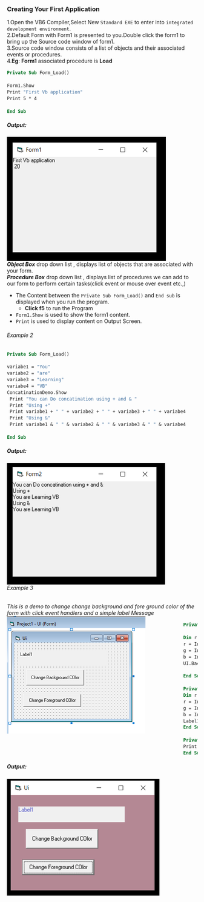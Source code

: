 ### Creating Your First Application  
1.Open the VB6 Compiler,Select New `Standard EXE` to enter into `integrated development environment`.  
2.Default Form with Form1 is presented to you.Double click the form1 to bring up the Source code window of form1.  
3.Source code window consists of a list of objects and their associated events or procedures.  
4.**Eg**: **Form1** associated procedure is **Load**  

```vb
Private Sub Form_Load()

Form1.Show
Print "First Vb application"
Print 5 * 4

End Sub
 ```
  ##### Output:
 <img src="./Images/Form1.PNG"
     alt="Form1 Image"
     style="float: left; margin-right: 100px;" />
 
 ***Object Box*** drop down list  , displays  list of objects that are associated with your form.  
 ***Procedure Box*** drop down list  , displays  list of procedures we can add to our form to perform certain tasks(click event or mouse over event etc.,)  
 
 - The Content between the `Private Sub Form_Load()` and `End sub` is displayed when you run the program.  
     - **Click f5** to run the Program
 -  `Form1.Show` is used to show the form1 content.  
 -  `Print` is used to display content on Output Screen.
 
 ###### Example 2
 ``` vb
 Private Sub Form_Load()

 variabe1 = "You"
 variabe2 = "are"
 variabe3 = "Learning"
 variabe4 = "VB"
 ConcatinationDemo.Show
  Print "You can Do concatination using + and & "
  Print "Using +"
  Print variabe1 + " " + variabe2 + " " + variabe3 + " " + variabe4
  Print "Using &"
  Print variabe1 & " " & variabe2 & " " & variabe3 & " " & variabe4

End Sub
```
  ##### Output:
 <img src="./Images/Form2.PNG"
     alt="Form1 Image"
     style="float: left; margin-right: 100px;" />
      
 ###### Example 3
  *This is a demo to change change background and fore ground color of the form with click event handlers and a simple label Message*
   <img src="./Images/UIForm.PNG"
     alt="Form1 Image"
     style="float: left; margin-right: 100px;" />
  ```vb
  Private Sub Command1_BGColor_Click()

Dim r, g, b As Integer
r = Int(Rnd() * 256)
g = Int(Rnd() * 256)
b = Int(Rnd() * 256)
UI.BackColor = RGB(r, g, b)

End Sub

Private Sub Command2_foreColor_Click()
Dim r, g, b As Integer
r = Int(Rnd() * 256)
g = Int(Rnd() * 256)
b = Int(Rnd() * 256)
Label1.ForeColor = RGB(r, g, b)
End Sub

Private Sub Label1_Click()
 Print "change text Color"
End Sub
  ```
  
 ##### Output:
 <img src="./Images/UI_output.PNG"
     alt="UI_output"
     style="float: left; margin-right: 100px;" />
     
     
